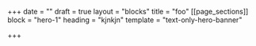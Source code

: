 +++
date = ""
draft = true
layout = "blocks"
title = "foo"
[[page_sections]]
block = "hero-1"
heading = "kjnkjn"
template = "text-only-hero-banner"

+++
